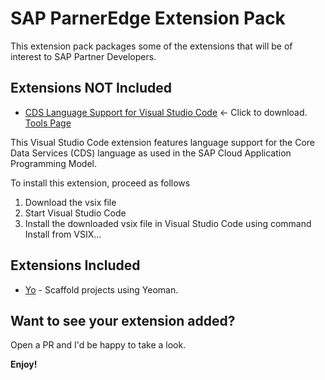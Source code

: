 # SAP ParnerEdge Extension Pack

This extension pack packages some of the extensions that will be of interest to SAP Partner Developers.

## Extensions NOT Included

* [CDS Language Support for Visual Studio Code](https://tools.hana.ondemand.com/additional/vscode-cds-updateSite/vscode-cds-1.4.0.vsix) <- Click to download. [Tools Page](https://tools.hana.ondemand.com/#cloud)

This Visual Studio Code extension features language support for the Core Data Services (CDS) language as used in the SAP Cloud Application Programming Model.

To install this extension, proceed as follows

 1. Download the vsix file
 1. Start Visual Studio Code
 1. Install the downloaded vsix file in Visual Studio Code using command Install from VSIX...

## Extensions Included

* [Yo](https://marketplace.visualstudio.com/items?itemName=camel-tooling.yo) - Scaffold projects using Yeoman.

## Want to see your extension added?

Open a PR and I'd be happy to take a look. 

**Enjoy!**
